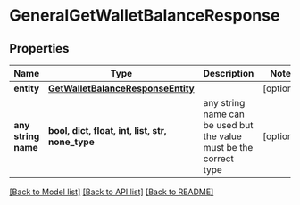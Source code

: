 # GeneralGetWalletBalanceResponse


## Properties
Name | Type | Description | Notes
------------ | ------------- | ------------- | -------------
**entity** | [**GetWalletBalanceResponseEntity**](GetWalletBalanceResponseEntity.md) |  | [optional] 
**any string name** | **bool, dict, float, int, list, str, none_type** | any string name can be used but the value must be the correct type | [optional]

[[Back to Model list]](../README.md#documentation-for-models) [[Back to API list]](../README.md#documentation-for-api-endpoints) [[Back to README]](../README.md)


